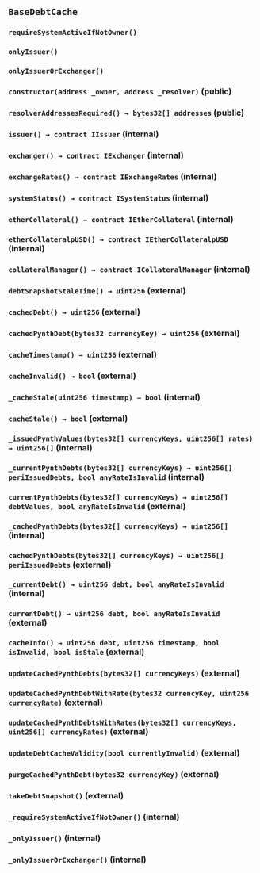 ## `BaseDebtCache`

### `requireSystemActiveIfNotOwner()`

### `onlyIssuer()`

### `onlyIssuerOrExchanger()`

### `constructor(address _owner, address _resolver)` (public)

### `resolverAddressesRequired() → bytes32[] addresses` (public)

### `issuer() → contract IIssuer` (internal)

### `exchanger() → contract IExchanger` (internal)

### `exchangeRates() → contract IExchangeRates` (internal)

### `systemStatus() → contract ISystemStatus` (internal)

### `etherCollateral() → contract IEtherCollateral` (internal)

### `etherCollateralpUSD() → contract IEtherCollateralpUSD` (internal)

### `collateralManager() → contract ICollateralManager` (internal)

### `debtSnapshotStaleTime() → uint256` (external)

### `cachedDebt() → uint256` (external)

### `cachedPynthDebt(bytes32 currencyKey) → uint256` (external)

### `cacheTimestamp() → uint256` (external)

### `cacheInvalid() → bool` (external)

### `_cacheStale(uint256 timestamp) → bool` (internal)

### `cacheStale() → bool` (external)

### `_issuedPynthValues(bytes32[] currencyKeys, uint256[] rates) → uint256[]` (internal)

### `_currentPynthDebts(bytes32[] currencyKeys) → uint256[] periIssuedDebts, bool anyRateIsInvalid` (internal)

### `currentPynthDebts(bytes32[] currencyKeys) → uint256[] debtValues, bool anyRateIsInvalid` (external)

### `_cachedPynthDebts(bytes32[] currencyKeys) → uint256[]` (internal)

### `cachedPynthDebts(bytes32[] currencyKeys) → uint256[] periIssuedDebts` (external)

### `_currentDebt() → uint256 debt, bool anyRateIsInvalid` (internal)

### `currentDebt() → uint256 debt, bool anyRateIsInvalid` (external)

### `cacheInfo() → uint256 debt, uint256 timestamp, bool isInvalid, bool isStale` (external)

### `updateCachedPynthDebts(bytes32[] currencyKeys)` (external)

### `updateCachedPynthDebtWithRate(bytes32 currencyKey, uint256 currencyRate)` (external)

### `updateCachedPynthDebtsWithRates(bytes32[] currencyKeys, uint256[] currencyRates)` (external)

### `updateDebtCacheValidity(bool currentlyInvalid)` (external)

### `purgeCachedPynthDebt(bytes32 currencyKey)` (external)

### `takeDebtSnapshot()` (external)

### `_requireSystemActiveIfNotOwner()` (internal)

### `_onlyIssuer()` (internal)

### `_onlyIssuerOrExchanger()` (internal)
